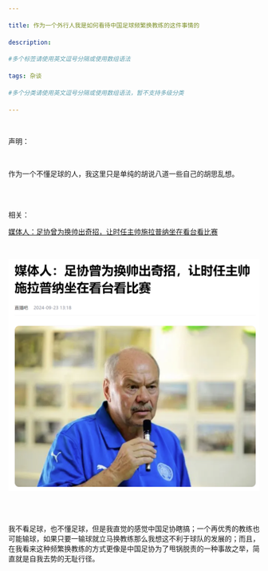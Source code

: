 ```yaml
---

title: 作为一个外行人我是如何看待中国足球频繁换教练的这件事情的

description: 

#多个标签请使用英文逗号分隔或使用数组语法

tags: 杂谈

#多个分类请使用英文逗号分隔或使用数组语法，暂不支持多级分类

---
```


<br/>

声明：

<br/>

作为一个不懂足球的人，我这里只是单纯的胡说八道一些自己的胡思乱想。

<br/>
<br/>

相关：

[媒体人：足协曾为换帅出奇招，让时任主帅施拉普纳坐在看台看比赛](https://baijiahao.baidu.com/s?id=1810963665839821707&amp;wfr=spider&amp;for=pc )

<br/>

![](./2024_9_24_4_作为一个外行人我是如何看待中国足球频繁换教练的这件事情的.assets/截图20240924210409.png)

<br/>

<br/>

我不看足球，也不懂足球，但是我直觉的感觉中国足协瞎搞；一个再优秀的教练也可能输球，如果只要一输球就立马换教练那么我想这不利于球队的发展的；而且，在我看来这种频繁换教练的方式更像是中国足协为了甩锅脱责的一种事故之举，简直就是自我去势的无耻行径。


<br/>
<br/>